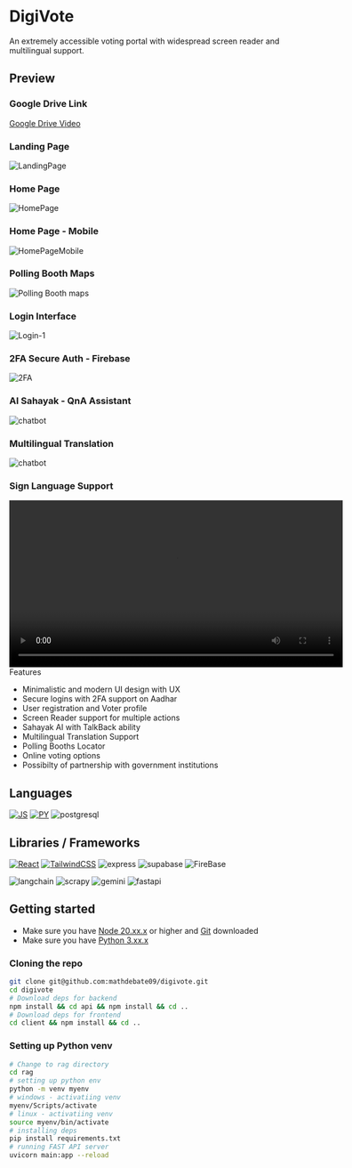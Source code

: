# DigiVote

An extremely accessible voting portal with widespread screen reader and multilingual support.

## Preview

### Google Drive Link

[Google Drive Video](https://drive.google.com/drive/folders/1Kzk2Qfv4ZqljYBfu76YY3H3KTNYRDOxH?usp=sharing)

### Landing Page

![LandingPage](public\landing-page.png)

### Home Page

![HomePage](public\home-page.png)

### Home Page - Mobile

![HomePageMobile](public\home-page-phone.png)

### Polling Booth Maps

![Polling Booth maps](public\boothmap.png)

### Login Interface

![Login-1](public\login-1.png)

### 2FA Secure Auth - Firebase

![2FA](public\2fa-auth.png)

### AI Sahayak - QnA Assistant

![chatbot](public\chatbot.png)

### Multilingual Translation

![chatbot](public\translation.png)

### Sign Language Support

<video width="600" controls>
  <source src="public/sign-language.mp4" type="video/mp4">
  Your browser does not support the video tag.
</video

## Features

- Minimalistic and modern UI design with UX
- Secure logins with 2FA support on Aadhar
- User registration and Voter profile
- Screen Reader support for multiple actions
- Sahayak AI with TalkBack ability
- Multilingual Translation Support
- Polling Booths Locator
- Online voting options
- Possibilty of partnership with government institutions

## Languages

[![JS](https://img.shields.io/badge/-JavaScript-000?style=for-the-badge&logo=javascript&logoColor=F0DB4F)](https://developer.mozilla.org/en-US/docs/Web/JavaScript)
[![PY](https://img.shields.io/badge/-Python-000?style=for-the-badge&logo=python&logoColor=F0DB4F)](https://docs.python.org/3/)
![postgresql](https://img.shields.io/badge/-postgresql-000?style=for-the-badge&logo=postgresql&logoColor=F0DB4F)

## Libraries / Frameworks

[![React](https://img.shields.io/badge/-React-000?style=for-the-badge&logo=react)](https://react.dev/learn)
[![TailwindCSS](https://img.shields.io/badge/-TailwindCSS-000?style=for-the-badge&logo=tailwindcss&logoColor=1572B6)](https://tailwindcss.com/docs/installation)
![express](https://img.shields.io/badge/-express-000?style=for-the-badge&logo=express)
![supabase](https://img.shields.io/badge/-supabase-000?style=for-the-badge&logo=supabase)
![FireBase](https://img.shields.io/badge/-FireBase-000?style=for-the-badge&logo=FireBase)

![langchain](https://img.shields.io/badge/-langchain-000?style=for-the-badge&logo=langchain)
![scrapy](https://img.shields.io/badge/-scrapy-000?style=for-the-badge&logo=scrapy)
![gemini](https://img.shields.io/badge/-gemini-000?style=for-the-badge&logo=google)
![fastapi](https://img.shields.io/badge/-fastapi-000?style=for-the-badge&logo=fastapi)

## Getting started

- Make sure you have [Node 20.xx.x](https://nodejs.org/en/download/package-manager) or higher and [Git](https://git-scm.com/downloads) downloaded
- Make sure you have [Python 3.xx.x](https://www.python.org/downloads/)

### Cloning the repo

```bash
git clone git@github.com:mathdebate09/digivote.git
cd digivote
# Download deps for backend
npm install && cd api && npm install && cd ..
# Download deps for frontend
cd client && npm install && cd ..
```

### Setting up Python venv

```bash
# Change to rag directory
cd rag
# setting up python env
python -m venv myenv
# windows - activatiing venv
myenv/Scripts/activate
# linux - activatiing venv
source myenv/bin/activate
# installing deps
pip install requirements.txt
# running FAST API server
uvicorn main:app --reload
```
